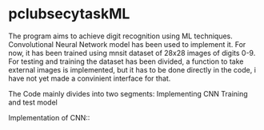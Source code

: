 # pclubsecytaskML
The program aims to achieve digit recognition using ML techniques.
Convolutional Neural Network model has been used to implement it.
For now, it has been trained using mnsit dataset of 28x28 images of digits 0-9.
For testing and training the dataset has been divided, a function to take external images is implemented, but it has to be done directly in the code, i have not yet made a convinient interface for that.

The Code mainly divides into two segments:
Implementing CNN
Training and test model

Implementation of CNN::
